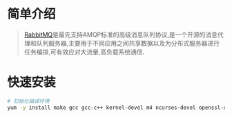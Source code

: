 # 简单介绍

> [RabbitMQ](https://www.rabbitmq.com/download.html)是最先支持AMQP标准的高级消息队列协议,是一个开源的消息代理和队列服务器,主要用于不同应用之间共享数据以及为分布式服务器进行任务编排,可有效应对大流量,高负载系统通信.

# 快速安装

```bash
# 初始化编译环境
yum -y install make gcc gcc-c++ kernel-devel m4 ncurses-devel openssl-devel perl xmlto unixODBC-devel unzip

```

